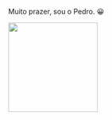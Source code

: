 <p>Muito prazer, sou o Pedro. &#128512;</p>

<div>
  <a href="https://github.com/Pedro-Adriano">
  <img height="180em" src="https://github-readme-stats-eight-theta.vercel.app/api?username=Pedro-Adriano&show_icons=true&theme=dark&include_all_commits=true&count_private=true"/>
<div>
